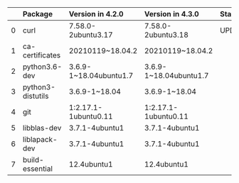 <!-- markdown-link-check-disable -->

|    | Package           | Version in 4.2.0       | Version in 4.3.0       | Status   |
|---:|:------------------|:-----------------------|:-----------------------|:---------|
|  0 | curl              | 7.58.0-2ubuntu3.17     | 7.58.0-2ubuntu3.18     | UPDATED  |
|  1 | ca-certificates   | 20210119~18.04.2       | 20210119~18.04.2       |          |
|  2 | python3.6-dev     | 3.6.9-1~18.04ubuntu1.7 | 3.6.9-1~18.04ubuntu1.7 |          |
|  3 | python3-distutils | 3.6.9-1~18.04          | 3.6.9-1~18.04          |          |
|  4 | git               | 1:2.17.1-1ubuntu0.11   | 1:2.17.1-1ubuntu0.11   |          |
|  5 | libblas-dev       | 3.7.1-4ubuntu1         | 3.7.1-4ubuntu1         |          |
|  6 | liblapack-dev     | 3.7.1-4ubuntu1         | 3.7.1-4ubuntu1         |          |
|  7 | build-essential   | 12.4ubuntu1            | 12.4ubuntu1            |          |